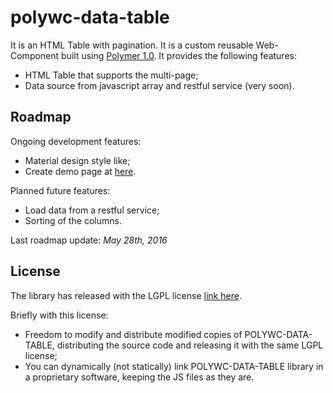 # polywc-data-table

It is an HTML Table with pagination. It is a custom reusable Web-Component built using [Polymer 1.0](https://www.polymer-project.org/1.0/). It provides the following features:

 - HTML Table that supports the multi-page;
 - Data source from javascript array and restful service (very soon). 

## Roadmap

Ongoing development features:

 - Material design style like;
 - Create demo page at [here](http://donpir.github.io/polywc-data-table).

Planned future features:

 - Load data from a restful service;
 - Sorting of the columns.

Last roadmap update: _May 28th, 2016_

## License 

The library has released with the LGPL license [link here](http://www.gnu.org/licenses/lgpl.html).

Briefly with this license:
 
 - Freedom to modify and distribute modified copies of POLYWC-DATA-TABLE, distributing the source code and releasing it with the same LGPL license;
 - You can dynamically (not statically) link POLYWC-DATA-TABLE library in a proprietary software, keeping the JS files as they are.


